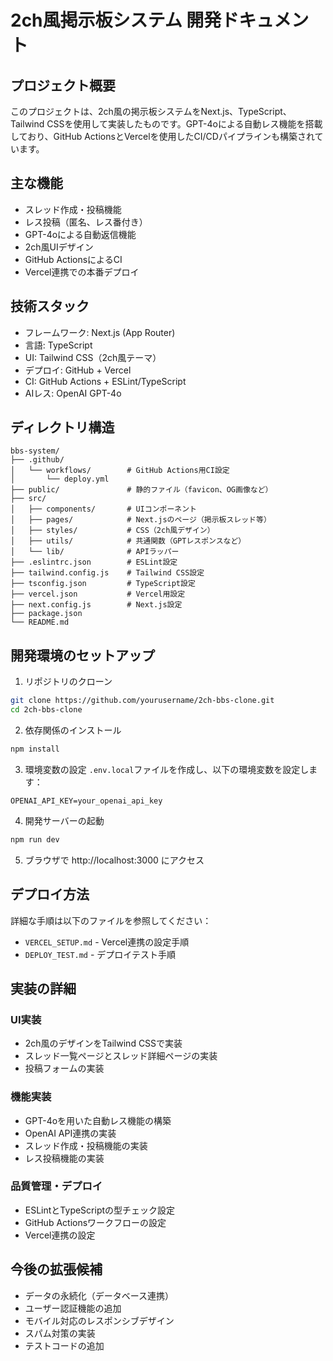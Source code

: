 # 2ch風掲示板システム 開発ドキュメント

## プロジェクト概要
このプロジェクトは、2ch風の掲示板システムをNext.js、TypeScript、Tailwind CSSを使用して実装したものです。GPT-4oによる自動レス機能を搭載しており、GitHub ActionsとVercelを使用したCI/CDパイプラインも構築されています。

## 主な機能
- スレッド作成・投稿機能
- レス投稿（匿名、レス番付き）
- GPT-4oによる自動返信機能
- 2ch風UIデザイン
- GitHub ActionsによるCI
- Vercel連携での本番デプロイ

## 技術スタック
- フレームワーク: Next.js (App Router)
- 言語: TypeScript
- UI: Tailwind CSS（2ch風テーマ）
- デプロイ: GitHub + Vercel
- CI: GitHub Actions + ESLint/TypeScript
- AIレス: OpenAI GPT-4o

## ディレクトリ構造
```
bbs-system/
├── .github/
│   └── workflows/        # GitHub Actions用CI設定
│       └── deploy.yml
├── public/               # 静的ファイル（favicon、OG画像など）
├── src/
│   ├── components/       # UIコンポーネント
│   ├── pages/            # Next.jsのページ（掲示板スレッド等）
│   ├── styles/           # CSS（2ch風デザイン）
│   ├── utils/            # 共通関数（GPTレスポンスなど）
│   └── lib/              # APIラッパー
├── .eslintrc.json        # ESLint設定
├── tailwind.config.js    # Tailwind CSS設定
├── tsconfig.json         # TypeScript設定
├── vercel.json           # Vercel用設定
├── next.config.js        # Next.js設定
├── package.json
└── README.md
```

## 開発環境のセットアップ
1. リポジトリのクローン
```bash
git clone https://github.com/yourusername/2ch-bbs-clone.git
cd 2ch-bbs-clone
```

2. 依存関係のインストール
```bash
npm install
```

3. 環境変数の設定
`.env.local`ファイルを作成し、以下の環境変数を設定します：
```
OPENAI_API_KEY=your_openai_api_key
```

4. 開発サーバーの起動
```bash
npm run dev
```

5. ブラウザで http://localhost:3000 にアクセス

## デプロイ方法
詳細な手順は以下のファイルを参照してください：
- `VERCEL_SETUP.md` - Vercel連携の設定手順
- `DEPLOY_TEST.md` - デプロイテスト手順

## 実装の詳細
### UI実装
- 2ch風のデザインをTailwind CSSで実装
- スレッド一覧ページとスレッド詳細ページの実装
- 投稿フォームの実装

### 機能実装
- GPT-4oを用いた自動レス機能の構築
- OpenAI API連携の実装
- スレッド作成・投稿機能の実装
- レス投稿機能の実装

### 品質管理・デプロイ
- ESLintとTypeScriptの型チェック設定
- GitHub Actionsワークフローの設定
- Vercel連携の設定

## 今後の拡張候補
- データの永続化（データベース連携）
- ユーザー認証機能の追加
- モバイル対応のレスポンシブデザイン
- スパム対策の実装
- テストコードの追加
